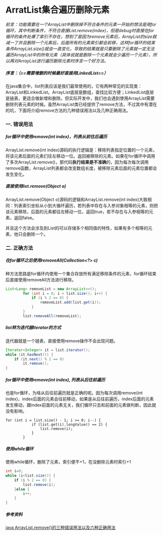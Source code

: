 # ArratList集合遍历删除元素

*前言：功能需要在一个ArrayList中删除掉不符合条件的元素一开始的想法是用for循环，其中判断条件，不符合直接List.remove(index)，但是debug时直接在for循环的条件处爆了索引不存在，想到了是因为remove元素后，ArrayList的size就减一了并且删除一个元素后，后面所有的元素索引都会前移，这样for循环的结束条件ArrayList.size()就会一直变化，导致的结果就是只要删除了元素就一定无法遍历ArrayList中的所有元素（具体说就是删除一个元素就会少遍历一个元素），所以再对ArrayList进行遍历删除元素时序言一个好方法。*



##### 序言：（==需要增删的时候最好直接用LinkedList==）

在java集合中，list列表应该是我们最常使用的，它有两种常见的实现类：ArrayList和LinkedList。ArrayList底层是数组，查找比较方便；LinkedList底层是链表，更适合做新增和删除。但实际开发中，我们也会遇到使用ArrayList需要删除列表元素的时候。虽然ArrayList类已经提供了remove方法，不过其中有潜在的坑，下面将介绍remove方法的几种错误用法以及几种正确用法。

### 一. 错误用法

##### for循环中使用remove(int index)，列表从前往后遍历

ArrayList.remove(int index)源码的执行逻辑是：移除列表指定位置的一个元素，将该元素后面的元素们往左移动一位。返回被移除的元素。如果在for循环中调用了多次ArrayList.remove()，那代码**执行结果是不准确**的，因为每次每次调用remove函数，ArrayList列表都会改变数组长度，被移除元素后面的元素位置都会发生变化。

##### 直接使用list.remove(Object o)

ArrayList.remove(Object o)源码的逻辑和ArrayList.remove(int index)大致相同：列表索引坐标从小到大循环遍历，若列表中存在与入参对象相等的元素，则把该元素移除，后面的元素都往左移动一位，返回true，若不存在与入参相等的元素，返回false。

并且这个方法会涉及到List的可以存储多个相同值的特性，如果有多个相等的元素，他只会删除一个。



### 二. 正确方法

##### 在for循环之后使用removeAll(Collection<?> c)

种方法思路是for循环内使用一个集合存放所有满足移除条件的元素，for循环结束后直接使用removeAll方法进行移除。

```java
List<Long> removeList = new ArrayList<>();
        for (int i = 0; i < list.size(); i++) {
            if (i % 2 == 0) {
                removeList.add(list.get(i));
            }
        }
        list.removeAll(removeList);
```



##### list转为迭代器Iterator的方式

迭代器就是一个链表，直接使用remove操作不会出现问题。

```java
Iterator<Integer> it = list.iterator();
while (it.hasNext()) {
	if (it.next() % 2 == 0)
		it.remove();
}
```



##### for循环中使用remove(int index), 列表从后往前遍历

也是for循环，为啥从后往前遍历就是正确的呢。因为每次调用remove(int index)，index后面的元素会往前移动，如果是从后往前遍历，index后面的元素发生移动，跟index前面的元素无关，我们循环只去和前面的元素做判断，因此就没有影响。

```java'
for (int i = list.size() - 1; i >= 0; i--) {
            if (list.get(i).longValue() == 2) {
                list.remove(i);
            }
        }
```



##### 使用while循环

使用while循环，删除了元素，索引便不+1，在没删除元素时索引+1

```java
int i=0;
while (i<list.size()) {
	if (i % 2 == 0) {
		list.remove(i);
	}else {
		i++;
	}
}
```









##### 参考资料

[java ArrayList.remove()的三种错误用法以及六种正确用法](https://blog.csdn.net/king0406/article/details/103789459)